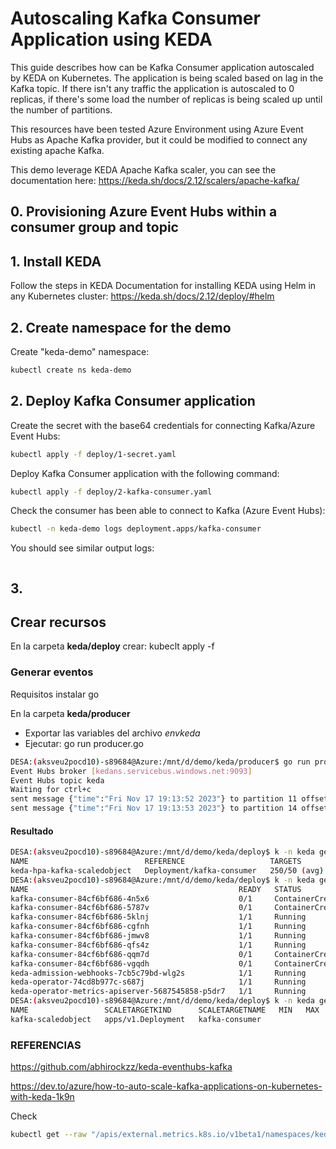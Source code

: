 # Autoscaling Kafka Consumer Application using KEDA

This guide describes how can be Kafka Consumer application autoscaled by KEDA on Kubernetes. The application is being scaled based on lag in the Kafka topic. If there isn't any traffic the application is autoscaled to 0 replicas, if there's some load the number of replicas is being scaled up until the number of partitions.

This resources have been tested Azure Environment using Azure Event Hubs as Apache Kafka provider, but it could be modified to connect any existing apache Kafka.

This demo leverage KEDA Apache Kafka scaler, you can see the documentation here: https://keda.sh/docs/2.12/scalers/apache-kafka/

## 0. Provisioning Azure Event Hubs within a consumer group and topic

## 1. Install KEDA

Follow the steps in KEDA Documentation for installing KEDA using Helm in any Kubernetes cluster: https://keda.sh/docs/2.12/deploy/#helm 

## 2. Create namespace for the demo
Create "keda-demo" namespace: 

 ```bash
kubectl create ns keda-demo
 ```

## 2. Deploy Kafka Consumer application

Create the secret with the base64 credentials for connecting Kafka/Azure Event Hubs:

 ```bash
kubectl apply -f deploy/1-secret.yaml
 ```

Deploy Kafka Consumer application with the following command:

 ```bash
kubectl apply -f deploy/2-kafka-consumer.yaml
 ```

Check the consumer has been able to connect to Kafka (Azure Event Hubs):
 ```bash
kubectl -n keda-demo logs deployment.apps/kafka-consumer
 ```

You should see similar output logs:
 ```bash

 ```

## 3. 

## Crear recursos
En la carpeta **keda/deploy** crear:
kubeclt apply -f

### Generar eventos
Requisitos instalar go

En la carpeta **keda/producer**
- Exportar las variables del archivo *envkeda*
- Ejecutar: go run producer.go

```bash
DESA:(aksveu2pocd10)-s89684@Azure:/mnt/d/demo/keda/producer$ go run producer.go
Event Hubs broker [kedans.servicebus.windows.net:9093]
Event Hubs topic keda
Waiting for ctrl+c
sent message {"time":"Fri Nov 17 19:13:52 2023"} to partition 11 offset 49
sent message {"time":"Fri Nov 17 19:13:53 2023"} to partition 14 offset 87
```

#### Resultado

```bash
DESA:(aksveu2pocd10)-s89684@Azure:/mnt/d/demo/keda/deploy$ k -n keda get hpa
NAME                          REFERENCE                   TARGETS        MINPODS   MAXPODS   REPLICAS   AGE
keda-hpa-kafka-scaledobject   Deployment/kafka-consumer   250/50 (avg)   1         100       4          31s
DESA:(aksveu2pocd10)-s89684@Azure:/mnt/d/demo/keda/deploy$ k -n keda get po
NAME                                               READY   STATUS              RESTARTS   AGE
kafka-consumer-84cf6bf686-4n5x6                    0/1     ContainerCreating   0          26s
kafka-consumer-84cf6bf686-5787v                    0/1     ContainerCreating   0          10s
kafka-consumer-84cf6bf686-5klnj                    1/1     Running             0          11s
kafka-consumer-84cf6bf686-cgfnh                    1/1     Running             0          26s
kafka-consumer-84cf6bf686-jmwv8                    1/1     Running             0          20m
kafka-consumer-84cf6bf686-qfs4z                    1/1     Running             0          10s
kafka-consumer-84cf6bf686-qqm7d                    0/1     ContainerCreating   0          26s
kafka-consumer-84cf6bf686-vgqdh                    0/1     ContainerCreating   0          10s
keda-admission-webhooks-7cb5c79bd-wlg2s            1/1     Running             0          3d1h
keda-operator-74cd8b977c-s687j                     1/1     Running             0          94m
keda-operator-metrics-apiserver-5687545858-p5dr7   1/1     Running             0          95m
DESA:(aksveu2pocd10)-s89684@Azure:/mnt/d/demo/keda/deploy$ k -n keda get so
NAME                 SCALETARGETKIND      SCALETARGETNAME   MIN   MAX   TRIGGERS   AUTHENTICATION               READY   ACTIVE   FALLBACK   PAUSED    AGE
kafka-scaledobject   apps/v1.Deployment   kafka-consumer                kafka      eventhub-kafka-triggerauth   True    True     False      Unknown   50s
```

### REFERENCIAS
https://github.com/abhirockzz/keda-eventhubs-kafka

https://dev.to/azure/how-to-auto-scale-kafka-applications-on-kubernetes-with-keda-1k9n


Check 
```bash
kubectl get --raw "/apis/external.metrics.k8s.io/v1beta1/namespaces/keda-demo/s0-kafka-keda?labelSelector=scaledobject.keda.sh%2Fname%3Dkafka-scaledobject"
```